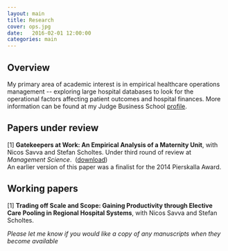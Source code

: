 ```yaml
---
layout: main
title: Research
cover: ops.jpg
date:   2016-02-01 12:00:00
categories: main
---
```


## Overview

My primary area of academic interest is in empirical healthcare operations management -- exploring large hospital databases to look for the operational factors affecting patient outcomes and hospital finances.
More information can be found at my Judge Business School [profile](http://www.jbs.cam.ac.uk/programmes/research-programmes/current-phd-students-a-z/michael-freeman/).

## Papers under review

[1] **Gatekeepers at Work: An Empirical Analysis of a Maternity Unit**, with Nicos Savva and Stefan Scholtes.
Under third round of review at *Management Science*.&nbsp; ([download](articles/FSSJan2016.pdf))
<br>An earlier version of this paper was a finalist for the 2014 Pierskalla Award.

## Working papers

[1] **Trading off Scale and Scope: Gaining Productivity through Elective Care Pooling in Regional Hospital Systems**, with Nicos Savva and Stefan Scholtes.

*Please let me know if you would like a copy of any manuscripts when they become available*